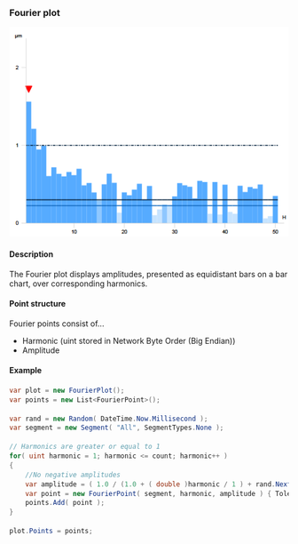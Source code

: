 [preview]: gfx/Fourier.png "Fourier plot"
<br/>
### Fourier plot

![Fourier plot][preview]

#### Description

The Fourier plot displays amplitudes, presented as equidistant bars on a bar chart, over corresponding harmonics.

#### Point structure

Fourier points consist of...

* Harmonic (uint stored in Network Byte Order (Big Endian))
* Amplitude

#### Example

```csharp
var plot = new FourierPlot();
var points = new List<FourierPoint>();

var rand = new Random( DateTime.Now.Millisecond );
var segment = new Segment( "All", SegmentTypes.None );

// Harmonics are greater or equal to 1
for( uint harmonic = 1; harmonic <= count; harmonic++ )
{
	//No negative amplitudes
	var amplitude = ( 1.0 / (1.0 + ( double )harmonic / 1 ) + rand.NextDouble() * 0.2 ) * 0.0025;
	var point = new FourierPoint( segment, harmonic, amplitude ) { Tolerance = new Tolerance( null, 0.0003 ) };
	points.Add( point );
}

plot.Points = points;
```
<br/>
<br/>